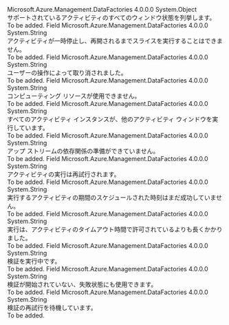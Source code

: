 <Type Name="WindowSubstate" FullName="Microsoft.Azure.Management.DataFactories.Models.WindowSubstate">
  <TypeSignature Language="C#" Value="public static class WindowSubstate" />
  <TypeSignature Language="ILAsm" Value=".class public auto ansi abstract sealed beforefieldinit WindowSubstate extends System.Object" />
  <TypeSignature Language="DocId" Value="T:Microsoft.Azure.Management.DataFactories.Models.WindowSubstate" />
  <TypeSignature Language="VB.NET" Value="Public Class WindowSubstate" />
  <TypeSignature Language="F#" Value="type WindowSubstate = class" />
  <AssemblyInfo>
    <AssemblyName>Microsoft.Azure.Management.DataFactories</AssemblyName>
    <AssemblyVersion>4.0.0.0</AssemblyVersion>
  </AssemblyInfo>
  <Base>
    <BaseTypeName>System.Object</BaseTypeName>
  </Base>
  <Interfaces />
  <Docs>
    <summary>
            サポートされているアクティビティのすべてのウィンドウ状態を列挙します。
            </summary>
    <remarks>To be added.</remarks>
  </Docs>
  <Members>
    <Member MemberName="ActivityResume">
      <MemberSignature Language="C#" Value="public const string ActivityResume;" />
      <MemberSignature Language="ILAsm" Value=".field public static literal string ActivityResume" />
      <MemberSignature Language="DocId" Value="F:Microsoft.Azure.Management.DataFactories.Models.WindowSubstate.ActivityResume" />
      <MemberSignature Language="VB.NET" Value="Public Const ActivityResume As String " />
      <MemberSignature Language="F#" Value="val mutable ActivityResume : string" Usage="Microsoft.Azure.Management.DataFactories.Models.WindowSubstate.ActivityResume" />
      <MemberType>Field</MemberType>
      <AssemblyInfo>
        <AssemblyName>Microsoft.Azure.Management.DataFactories</AssemblyName>
        <AssemblyVersion>4.0.0.0</AssemblyVersion>
      </AssemblyInfo>
      <ReturnValue>
        <ReturnType>System.String</ReturnType>
      </ReturnValue>
      <Docs>
        <summary>
            アクティビティが一時停止し、再開されるまでスライスを実行することはできません。
            </summary>
        <remarks>To be added.</remarks>
      </Docs>
    </Member>
    <Member MemberName="Canceled">
      <MemberSignature Language="C#" Value="public const string Canceled;" />
      <MemberSignature Language="ILAsm" Value=".field public static literal string Canceled" />
      <MemberSignature Language="DocId" Value="F:Microsoft.Azure.Management.DataFactories.Models.WindowSubstate.Canceled" />
      <MemberSignature Language="VB.NET" Value="Public Const Canceled As String " />
      <MemberSignature Language="F#" Value="val mutable Canceled : string" Usage="Microsoft.Azure.Management.DataFactories.Models.WindowSubstate.Canceled" />
      <MemberType>Field</MemberType>
      <AssemblyInfo>
        <AssemblyName>Microsoft.Azure.Management.DataFactories</AssemblyName>
        <AssemblyVersion>4.0.0.0</AssemblyVersion>
      </AssemblyInfo>
      <ReturnValue>
        <ReturnType>System.String</ReturnType>
      </ReturnValue>
      <Docs>
        <summary>
            ユーザーの操作によって取り消されました。
            </summary>
        <remarks>To be added.</remarks>
      </Docs>
    </Member>
    <Member MemberName="ComputeResources">
      <MemberSignature Language="C#" Value="public const string ComputeResources;" />
      <MemberSignature Language="ILAsm" Value=".field public static literal string ComputeResources" />
      <MemberSignature Language="DocId" Value="F:Microsoft.Azure.Management.DataFactories.Models.WindowSubstate.ComputeResources" />
      <MemberSignature Language="VB.NET" Value="Public Const ComputeResources As String " />
      <MemberSignature Language="F#" Value="val mutable ComputeResources : string" Usage="Microsoft.Azure.Management.DataFactories.Models.WindowSubstate.ComputeResources" />
      <MemberType>Field</MemberType>
      <AssemblyInfo>
        <AssemblyName>Microsoft.Azure.Management.DataFactories</AssemblyName>
        <AssemblyVersion>4.0.0.0</AssemblyVersion>
      </AssemblyInfo>
      <ReturnValue>
        <ReturnType>System.String</ReturnType>
      </ReturnValue>
      <Docs>
        <summary>
            コンピューティング リソースが使用できません。
            </summary>
        <remarks>To be added.</remarks>
      </Docs>
    </Member>
    <Member MemberName="ConcurrencyLimit">
      <MemberSignature Language="C#" Value="public const string ConcurrencyLimit;" />
      <MemberSignature Language="ILAsm" Value=".field public static literal string ConcurrencyLimit" />
      <MemberSignature Language="DocId" Value="F:Microsoft.Azure.Management.DataFactories.Models.WindowSubstate.ConcurrencyLimit" />
      <MemberSignature Language="VB.NET" Value="Public Const ConcurrencyLimit As String " />
      <MemberSignature Language="F#" Value="val mutable ConcurrencyLimit : string" Usage="Microsoft.Azure.Management.DataFactories.Models.WindowSubstate.ConcurrencyLimit" />
      <MemberType>Field</MemberType>
      <AssemblyInfo>
        <AssemblyName>Microsoft.Azure.Management.DataFactories</AssemblyName>
        <AssemblyVersion>4.0.0.0</AssemblyVersion>
      </AssemblyInfo>
      <ReturnValue>
        <ReturnType>System.String</ReturnType>
      </ReturnValue>
      <Docs>
        <summary>
            すべてのアクティビティ インスタンスが、他のアクティビティ ウィンドウを実行しています。
            </summary>
        <remarks>To be added.</remarks>
      </Docs>
    </Member>
    <Member MemberName="DatasetDependencies">
      <MemberSignature Language="C#" Value="public const string DatasetDependencies;" />
      <MemberSignature Language="ILAsm" Value=".field public static literal string DatasetDependencies" />
      <MemberSignature Language="DocId" Value="F:Microsoft.Azure.Management.DataFactories.Models.WindowSubstate.DatasetDependencies" />
      <MemberSignature Language="VB.NET" Value="Public Const DatasetDependencies As String " />
      <MemberSignature Language="F#" Value="val mutable DatasetDependencies : string" Usage="Microsoft.Azure.Management.DataFactories.Models.WindowSubstate.DatasetDependencies" />
      <MemberType>Field</MemberType>
      <AssemblyInfo>
        <AssemblyName>Microsoft.Azure.Management.DataFactories</AssemblyName>
        <AssemblyVersion>4.0.0.0</AssemblyVersion>
      </AssemblyInfo>
      <ReturnValue>
        <ReturnType>System.String</ReturnType>
      </ReturnValue>
      <Docs>
        <summary>
            アップ ストリームの依存関係の準備ができていません。
            </summary>
        <remarks>To be added.</remarks>
      </Docs>
    </Member>
    <Member MemberName="Retry">
      <MemberSignature Language="C#" Value="public const string Retry;" />
      <MemberSignature Language="ILAsm" Value=".field public static literal string Retry" />
      <MemberSignature Language="DocId" Value="F:Microsoft.Azure.Management.DataFactories.Models.WindowSubstate.Retry" />
      <MemberSignature Language="VB.NET" Value="Public Const Retry As String " />
      <MemberSignature Language="F#" Value="val mutable Retry : string" Usage="Microsoft.Azure.Management.DataFactories.Models.WindowSubstate.Retry" />
      <MemberType>Field</MemberType>
      <AssemblyInfo>
        <AssemblyName>Microsoft.Azure.Management.DataFactories</AssemblyName>
        <AssemblyVersion>4.0.0.0</AssemblyVersion>
      </AssemblyInfo>
      <ReturnValue>
        <ReturnType>System.String</ReturnType>
      </ReturnValue>
      <Docs>
        <summary>
            アクティビティの実行は再試行されます。
            </summary>
        <remarks>To be added.</remarks>
      </Docs>
    </Member>
    <Member MemberName="ScheduledTime">
      <MemberSignature Language="C#" Value="public const string ScheduledTime;" />
      <MemberSignature Language="ILAsm" Value=".field public static literal string ScheduledTime" />
      <MemberSignature Language="DocId" Value="F:Microsoft.Azure.Management.DataFactories.Models.WindowSubstate.ScheduledTime" />
      <MemberSignature Language="VB.NET" Value="Public Const ScheduledTime As String " />
      <MemberSignature Language="F#" Value="val mutable ScheduledTime : string" Usage="Microsoft.Azure.Management.DataFactories.Models.WindowSubstate.ScheduledTime" />
      <MemberType>Field</MemberType>
      <AssemblyInfo>
        <AssemblyName>Microsoft.Azure.Management.DataFactories</AssemblyName>
        <AssemblyVersion>4.0.0.0</AssemblyVersion>
      </AssemblyInfo>
      <ReturnValue>
        <ReturnType>System.String</ReturnType>
      </ReturnValue>
      <Docs>
        <summary>
            実行するアクティビティの期間のスケジュールされた時刻はまだ成功していません。
            </summary>
        <remarks>To be added.</remarks>
      </Docs>
    </Member>
    <Member MemberName="TimedOut">
      <MemberSignature Language="C#" Value="public const string TimedOut;" />
      <MemberSignature Language="ILAsm" Value=".field public static literal string TimedOut" />
      <MemberSignature Language="DocId" Value="F:Microsoft.Azure.Management.DataFactories.Models.WindowSubstate.TimedOut" />
      <MemberSignature Language="VB.NET" Value="Public Const TimedOut As String " />
      <MemberSignature Language="F#" Value="val mutable TimedOut : string" Usage="Microsoft.Azure.Management.DataFactories.Models.WindowSubstate.TimedOut" />
      <MemberType>Field</MemberType>
      <AssemblyInfo>
        <AssemblyName>Microsoft.Azure.Management.DataFactories</AssemblyName>
        <AssemblyVersion>4.0.0.0</AssemblyVersion>
      </AssemblyInfo>
      <ReturnValue>
        <ReturnType>System.String</ReturnType>
      </ReturnValue>
      <Docs>
        <summary>
            実行は、アクティビティのタイムアウト時間で許可されているよりも長くかかりました。
            </summary>
        <remarks>To be added.</remarks>
      </Docs>
    </Member>
    <Member MemberName="Validating">
      <MemberSignature Language="C#" Value="public const string Validating;" />
      <MemberSignature Language="ILAsm" Value=".field public static literal string Validating" />
      <MemberSignature Language="DocId" Value="F:Microsoft.Azure.Management.DataFactories.Models.WindowSubstate.Validating" />
      <MemberSignature Language="VB.NET" Value="Public Const Validating As String " />
      <MemberSignature Language="F#" Value="val mutable Validating : string" Usage="Microsoft.Azure.Management.DataFactories.Models.WindowSubstate.Validating" />
      <MemberType>Field</MemberType>
      <AssemblyInfo>
        <AssemblyName>Microsoft.Azure.Management.DataFactories</AssemblyName>
        <AssemblyVersion>4.0.0.0</AssemblyVersion>
      </AssemblyInfo>
      <ReturnValue>
        <ReturnType>System.String</ReturnType>
      </ReturnValue>
      <Docs>
        <summary>
            検証を実行中です。
            </summary>
        <remarks>To be added.</remarks>
      </Docs>
    </Member>
    <Member MemberName="Validation">
      <MemberSignature Language="C#" Value="public const string Validation;" />
      <MemberSignature Language="ILAsm" Value=".field public static literal string Validation" />
      <MemberSignature Language="DocId" Value="F:Microsoft.Azure.Management.DataFactories.Models.WindowSubstate.Validation" />
      <MemberSignature Language="VB.NET" Value="Public Const Validation As String " />
      <MemberSignature Language="F#" Value="val mutable Validation : string" Usage="Microsoft.Azure.Management.DataFactories.Models.WindowSubstate.Validation" />
      <MemberType>Field</MemberType>
      <AssemblyInfo>
        <AssemblyName>Microsoft.Azure.Management.DataFactories</AssemblyName>
        <AssemblyVersion>4.0.0.0</AssemblyVersion>
      </AssemblyInfo>
      <ReturnValue>
        <ReturnType>System.String</ReturnType>
      </ReturnValue>
      <Docs>
        <summary>
            検証が開始されていない、失敗状態にも使用できます。
            </summary>
        <remarks>To be added.</remarks>
      </Docs>
    </Member>
    <Member MemberName="ValidationRetry">
      <MemberSignature Language="C#" Value="public const string ValidationRetry;" />
      <MemberSignature Language="ILAsm" Value=".field public static literal string ValidationRetry" />
      <MemberSignature Language="DocId" Value="F:Microsoft.Azure.Management.DataFactories.Models.WindowSubstate.ValidationRetry" />
      <MemberSignature Language="VB.NET" Value="Public Const ValidationRetry As String " />
      <MemberSignature Language="F#" Value="val mutable ValidationRetry : string" Usage="Microsoft.Azure.Management.DataFactories.Models.WindowSubstate.ValidationRetry" />
      <MemberType>Field</MemberType>
      <AssemblyInfo>
        <AssemblyName>Microsoft.Azure.Management.DataFactories</AssemblyName>
        <AssemblyVersion>4.0.0.0</AssemblyVersion>
      </AssemblyInfo>
      <ReturnValue>
        <ReturnType>System.String</ReturnType>
      </ReturnValue>
      <Docs>
        <summary>
            検証の再試行を待機しています。
            </summary>
        <remarks>To be added.</remarks>
      </Docs>
    </Member>
  </Members>
</Type>